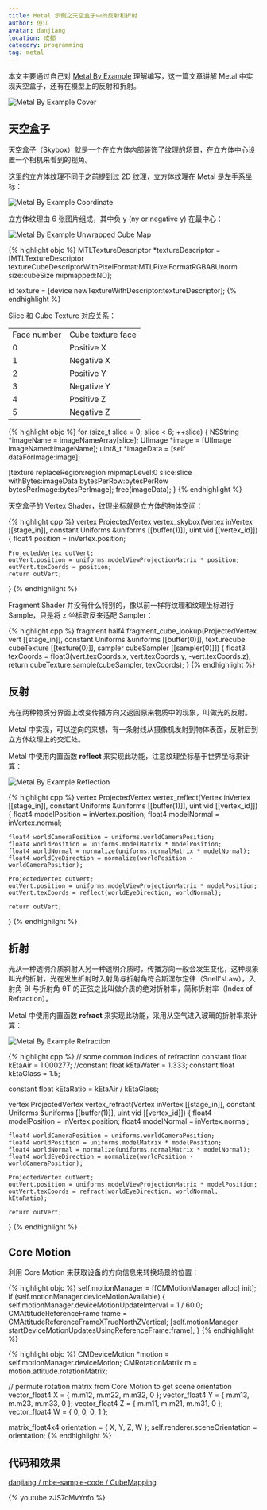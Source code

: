 ```yaml
---
title: Metal 示例之天空盒子中的反射和折射
author: 但江
avatar: danjiang
location: 成都
category: programming
tag: metal
---
```


本文主要通过自己对 [Metal By Example](https://gumroad.com/l/metalbyexample) 理解编写，这一篇文章讲解 Metal 中实现天空盒子，还有在模型上的反射和折射。

![Metal By Example Cover](/images/mbe-cover.png)

## 天空盒子

天空盒子（Skybox）就是一个在立方体内部装饰了纹理的场景，在立方体中心设置一个相机来看到的视角。

这里的立方体纹理不同于之前提到过 2D 纹理，立方体纹理在 Metal 是左手系坐标：

![Metal By Example Coordinate](/images/mbe-coordinate.jpg)

立方体纹理由 6 张图片组成，其中负 y (ny or negative y) 在最中心：

![Metal By Example Unwrapped Cube Map](/images/mbe-unwrapped-cube-map.png)

{% highlight objc %}
MTLTextureDescriptor *textureDescriptor = [MTLTextureDescriptor textureCubeDescriptorWithPixelFormat:MTLPixelFormatRGBA8Unorm
                                                                                                size:cubeSize
                                                                                           mipmapped:NO];

id<MTLTexture> texture = [device newTextureWithDescriptor:textureDescriptor];
{% endhighlight %}

Slice 和 Cube Texture 对应关系：

<table>
	<tr>
		<td>Face number</td>
		<td>Cube texture face</td>
	</tr>
	<tr>
		<td>0</td>
		<td>Positive X</td>
	</tr>
	<tr>
		<td>1</td>
		<td>Negative X</td>
	</tr>
	<tr>
		<td>2</td>
		<td>Positive Y</td>
	</tr>
	<tr>
		<td>3</td>
		<td>Negative Y</td>
	</tr>
	<tr>
		<td>4</td>
		<td>Positive Z</td>
	</tr>
	<tr>
		<td>5</td>
		<td>Negative Z</td>
	</tr>
</table>

{% highlight objc %}
for (size_t slice = 0; slice < 6; ++slice) {
  NSString *imageName = imageNameArray[slice];
  UIImage *image = [UIImage imageNamed:imageName];
  uint8_t *imageData = [self dataForImage:image];
  
  [texture replaceRegion:region
             mipmapLevel:0
                   slice:slice
               withBytes:imageData
             bytesPerRow:bytesPerRow
           bytesPerImage:bytesPerImage];
  free(imageData);
}
{% endhighlight %}

天空盒子的 Vertex Shader，纹理坐标就是立方体的物体空间：

{% highlight cpp %}
vertex ProjectedVertex vertex_skybox(Vertex inVertex             [[stage_in]],
                                     constant Uniforms &uniforms [[buffer(1)]],
                                     uint vid                    [[vertex_id]])
{
    float4 position = inVertex.position;
    
    ProjectedVertex outVert;
    outVert.position = uniforms.modelViewProjectionMatrix * position;
    outVert.texCoords = position;
    return outVert;
}
{% endhighlight %}

Fragment Shader 并没有什么特别的，像以前一样将纹理和纹理坐标进行 Sample，只是将 z 坐标取反来适配 Sampler：

{% highlight cpp %}
fragment half4 fragment_cube_lookup(ProjectedVertex vert          [[stage_in]],
                                    constant Uniforms &uniforms   [[buffer(0)]],
                                    texturecube<half> cubeTexture [[texture(0)]],
                                    sampler cubeSampler           [[sampler(0)]])
{
    float3 texCoords = float3(vert.texCoords.x, vert.texCoords.y, -vert.texCoords.z);
    return cubeTexture.sample(cubeSampler, texCoords);
}
{% endhighlight %}

## 反射

光在两种物质分界面上改变传播方向又返回原来物质中的现象，叫做光的反射。

Metal 中实现，可以逆向的来想，有一条射线从摄像机发射到物体表面，反射后到立方体纹理上的交汇处。

Metal 中使用内置函数 **reflect** 来实现此功能，注意纹理坐标基于世界坐标来计算：

![Metal By Example Reflection](/images/mbe-reflection.png)

{% highlight cpp %}
vertex ProjectedVertex vertex_reflect(Vertex inVertex             [[stage_in]],
                                      constant Uniforms &uniforms [[buffer(1)]],
                                      uint vid                    [[vertex_id]])
{
    float4 modelPosition = inVertex.position;
    float4 modelNormal = inVertex.normal;
    
    float4 worldCameraPosition = uniforms.worldCameraPosition;
    float4 worldPosition = uniforms.modelMatrix * modelPosition;
    float4 worldNormal = normalize(uniforms.normalMatrix * modelNormal);
    float4 worldEyeDirection = normalize(worldPosition - worldCameraPosition);
    
    ProjectedVertex outVert;
    outVert.position = uniforms.modelViewProjectionMatrix * modelPosition;
    outVert.texCoords = reflect(worldEyeDirection, worldNormal);
    
    return outVert;
}
{% endhighlight %}

## 折射

光从一种透明介质斜射入另一种透明介质时，传播方向一般会发生变化，这种现象叫光的折射，光在发生折射时入射角与折射角符合斯涅尔定律（Snell'sLaw），入射角 θI 与折射角 θT 的正弦之比叫做介质的绝对折射率，简称折射率（Index of Refraction）。

Metal 中使用内置函数 **refract** 来实现此功能，采用从空气进入玻璃的折射率来计算：

![Metal By Example Refraction](/images/mbe-refraction.png)

{% highlight cpp %}
// some common indices of refraction
constant float kEtaAir = 1.000277;
//constant float kEtaWater = 1.333;
constant float kEtaGlass = 1.5;

constant float kEtaRatio = kEtaAir / kEtaGlass;


vertex ProjectedVertex vertex_refract(Vertex inVertex             [[stage_in]],
                                      constant Uniforms &uniforms [[buffer(1)]],
                                      uint vid                    [[vertex_id]])
{
    float4 modelPosition = inVertex.position;
    float4 modelNormal = inVertex.normal;

    float4 worldCameraPosition = uniforms.worldCameraPosition;
    float4 worldPosition = uniforms.modelMatrix * modelPosition;
    float4 worldNormal = normalize(uniforms.normalMatrix * modelNormal);
    float4 worldEyeDirection = normalize(worldPosition - worldCameraPosition);

    ProjectedVertex outVert;
    outVert.position = uniforms.modelViewProjectionMatrix * modelPosition;
    outVert.texCoords = refract(worldEyeDirection, worldNormal, kEtaRatio);

    return outVert;
}
{% endhighlight %}

## Core Motion

利用 Core Motion 来获取设备的方向信息来转换场景的位置：

{% highlight objc %}
self.motionManager = [[CMMotionManager alloc] init];
if (self.motionManager.deviceMotionAvailable)
{
  self.motionManager.deviceMotionUpdateInterval = 1 / 60.0;
  CMAttitudeReferenceFrame frame = CMAttitudeReferenceFrameXTrueNorthZVertical;
  [self.motionManager startDeviceMotionUpdatesUsingReferenceFrame:frame];
}
{% endhighlight %}

{% highlight objc %}
CMDeviceMotion *motion = self.motionManager.deviceMotion;
CMRotationMatrix m = motion.attitude.rotationMatrix;

// permute rotation matrix from Core Motion to get scene orientation
vector_float4 X = { m.m12, m.m22, m.m32, 0 };
vector_float4 Y = { m.m13, m.m23, m.m33, 0 };
vector_float4 Z = { m.m11, m.m21, m.m31, 0 };
vector_float4 W = {     0,     0,     0, 1 };

matrix_float4x4 orientation = { X, Y, Z, W };
self.renderer.sceneOrientation = orientation;
{% endhighlight %}

## 代码和效果

[danjiang / mbe-sample-code / CubeMapping](https://github.com/danjiang/mbe-sample-code/tree/master/objc/08-CubeMapping)

{% youtube zJS7cMvYnfo %}